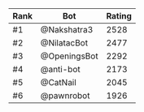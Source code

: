 Rank|Bot|Rating
---|---|---
#1|@Nakshatra3|2528
#2|@NilatacBot|2477
#3|@OpeningsBot|2292
#4|@anti-bot|2173
#5|@CatNail|2045
#6|@pawnrobot|1926

